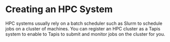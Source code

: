 # Creating an HPC System
HPC systems usually rely on a batch scheduler such as Slurm to schedule jobs on a cluster
of machines. You can register an HPC cluster as a Tapis system to enable to Tapis to 
submit and monitor jobs on the cluster for you.
